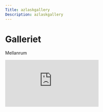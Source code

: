 ```yaml
---
Title: azlaskgallery
Description: azlaskgallery
---
```


Galleriet
==================

<p>Mellanrum</p>

<div class="embed-container">
    <iframe src="https://www.youtube.com/embed/gCwjLPBqpa0" frameborder="0" allowfullscreen></iframe>
</div>
